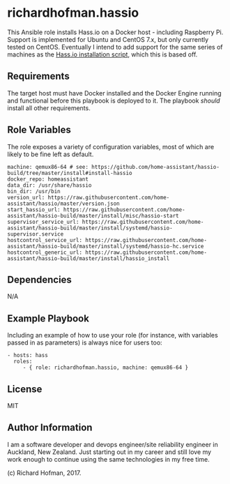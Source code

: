richardhofman.hassio
=========

This Ansible role installs Hass.io on a Docker host - including Raspberry Pi. Support is implemented
for Ubuntu and CentOS 7.x, but only currently tested on CentOS. Eventually I intend to add support for
the same series of machines as the [Hass.io installation script](https://raw.githubusercontent.com/home-assistant/hassio-build/master/install/hassio_install), which this is based off.

Requirements
------------

The target host must have Docker installed and the Docker Engine running and functional before this playbook is deployed to it. The playbook *should* install all other requirements.

Role Variables
--------------

The role exposes a variety of configuration variables, most of which are likely to be fine left as default.

    machine: qemux86-64 # see: https://github.com/home-assistant/hassio-build/tree/master/install#install-hassio
    docker_repo: homeassistant
    data_dir: /usr/share/hassio
    bin_dir: /usr/bin
    version_url: https://raw.githubusercontent.com/home-assistant/hassio/master/version.json
    start_hassio_url: https://raw.githubusercontent.com/home-assistant/hassio-build/master/install/misc/hassio-start
    supervisor_service_url: https://raw.githubusercontent.com/home-assistant/hassio-build/master/install/systemd/hassio-supervisor.service
    hostcontrol_service_url: https://raw.githubusercontent.com/home-assistant/hassio-build/master/install/systemd/hassio-hc.service
    hostcontrol_generic_url: https://raw.githubusercontent.com/home-assistant/hassio-build/master/install/hassio_install

Dependencies
------------

N/A

Example Playbook
----------------

Including an example of how to use your role (for instance, with variables passed in as parameters) is always nice for users too:

    - hosts: hass
      roles:
         - { role: richardhofman.hassio, machine: qemux86-64 }

License
-------

MIT

Author Information
------------------

I am a software developer and devops engineer/site reliability engineer in Auckland, New Zealand. Just starting out in my career and still love my work enough to continue using the same technologies in my free time.

(c) Richard Hofman, 2017.